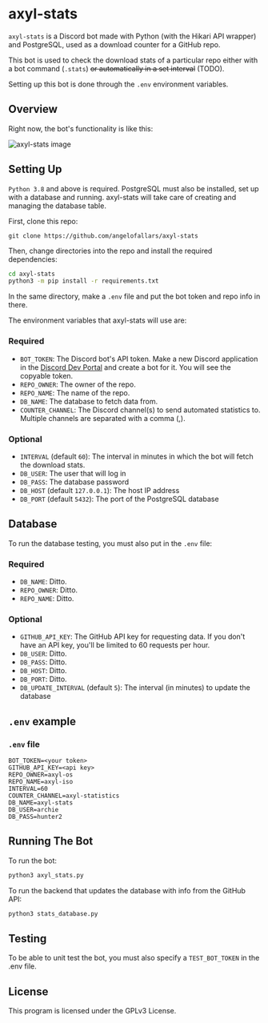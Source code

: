 # axyl-stats

`axyl-stats` is a Discord bot made with Python (with the Hikari API wrapper) and PostgreSQL,
used as a download counter for a GitHub repo.

This bot is used to check the download stats of a particular repo either with a
bot command (`.stats`) ~~or automatically in a set interval~~ (TODO).

Setting up this bot is done through the `.env` environment variables.

## Overview

Right now, the bot's functionality is like this:

![axyl-stats image](https://i.imgur.com/LNjFNpE.png)

## Setting Up

`Python 3.8` and above is required. PostgreSQL must also be installed, set
up with a database and running. axyl-stats will take care of creating and
managing the database table.

First, clone this repo:

`git clone https://github.com/angelofallars/axyl-stats`

Then, change directories into the repo and install the required dependencies:

```bash
cd axyl-stats
python3 -m pip install -r requirements.txt
```

In the same directory, make a `.env` file and put the bot token and repo info
in there.

The environment variables that axyl-stats will use are:

### Required
- `BOT_TOKEN`: The Discord bot's API token. Make a new Discord application in
the [Discord Dev Portal](https://discord.com/developers) and create a bot for
it. You will see the copyable token.
- `REPO_OWNER`: The owner of the repo.
- `REPO_NAME`: The name of the repo.
- `DB_NAME`: The database to fetch data from.
- `COUNTER_CHANNEL`: The Discord channel(s) to send automated statistics to. Multiple
channels are separated with a comma (,).

### Optional
- `INTERVAL` (default `60`): The interval in minutes in which the bot will fetch the download stats.
- `DB_USER`: The user that will log in
- `DB_PASS`: The database password
- `DB_HOST` (default `127.0.0.1`): The host IP address
- `DB_PORT` (default `5432`): The port of the PostgreSQL database

## Database

To run the database testing, you must also put in the `.env` file:

### Required

- `DB_NAME`: Ditto.
- `REPO_OWNER`: Ditto.
- `REPO_NAME`: Ditto.

### Optional

- `GITHUB_API_KEY`: The GitHub API key for requesting data. If you don't
have an API key, you'll be limited to 60 requests per hour.
- `DB_USER`: Ditto.
- `DB_PASS`: Ditto.
- `DB_HOST`: Ditto.
- `DB_PORT`: Ditto.
- `DB_UPDATE_INTERVAL` (default `5`): The interval (in minutes) to update the
database

## `.env` example

### `.env` file

```env
BOT_TOKEN=<your token>
GITHUB_API_KEY=<api key>
REPO_OWNER=axyl-os
REPO_NAME=axyl-iso
INTERVAL=60
COUNTER_CHANNEL=axyl-statistics
DB_NAME=axyl-stats
DB_USER=archie
DB_PASS=hunter2
```

## Running The Bot

To run the bot:
```bash
python3 axyl_stats.py
```

To run the backend that updates the database with info from the GitHub API:
```bash
python3 stats_database.py
```

## Testing

To be able to unit test the bot, you must also specify a `TEST_BOT_TOKEN` in the .env
file.

## License

This program is licensed under the GPLv3 License.
